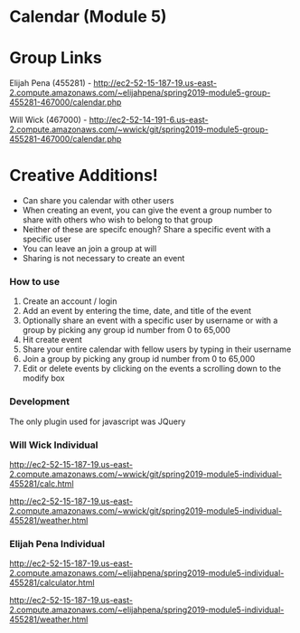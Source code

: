 # Calendar (Module 5)


# Group Links
Elijah Pena (455281) - http://ec2-52-15-187-19.us-east-2.compute.amazonaws.com/~elijahpena/spring2019-module5-group-455281-467000/calendar.php

Will Wick (467000) - http://ec2-52-14-191-6.us-east-2.compute.amazonaws.com/~wwick/git/spring2019-module5-group-455281-467000/calendar.php



# Creative Additions!
 - Can share you calendar with other users
 - When creating an event, you can give the event a group number to share with others who wish to belong to that group
 - Neither of these are specifc enough? Share a specific event with a specific user
 - You can leave an join a group at will
 - Sharing is not necessary to create an event
 
### How to use
1. Create an account / login
2. Add an event by entering the time, date, and title of the event
3. Optionally share an event with a specific user by username or with a group by picking any group id number from 0 to 65,000
4. Hit create event
5. Share your entire calendar with fellow users by typing in their username
6. Join a group by picking any group id number from 0 to 65,000
7. Edit or delete events by clicking on the events a scrolling down to the modify box




### Development

The only plugin used for javascript was JQuery



### Will Wick Individual

http://ec2-52-15-187-19.us-east-2.compute.amazonaws.com/~wwick/git/spring2019-module5-individual-455281/calc.html

http://ec2-52-15-187-19.us-east-2.compute.amazonaws.com/~wwick/git/spring2019-module5-individual-455281/weather.html

### Elijah Pena Individual


http://ec2-52-15-187-19.us-east-2.compute.amazonaws.com/~elijahpena/spring2019-module5-individual-455281/calculator.html

http://ec2-52-15-187-19.us-east-2.compute.amazonaws.com/~elijahpena/spring2019-module5-individual-455281/weather.html






